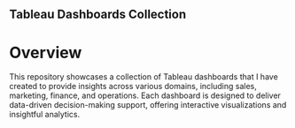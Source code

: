 ## Tableau Dashboards Collection

# Overview
This repository showcases a collection of Tableau dashboards that I have created to provide insights across various domains, including sales, marketing, finance, and operations. Each dashboard is designed to deliver data-driven decision-making support, offering interactive visualizations and insightful analytics.